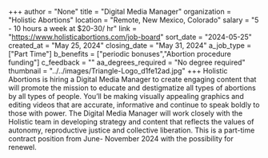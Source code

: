+++
author = "None"
title = "Digital Media Manager"
organization = "Holistic Abortions"
location = "Remote, New Mexico, Colorado"
salary = "5 - 10 hours a week at $20-30/ hr"
link = "https://www.holisticabortions.com/job-board"
sort_date = "2024-05-25"
created_at = "May 25, 2024"
closing_date = "May 31, 2024"
a_job_type = ["Part Time"]
b_benefits = ["periodic bonuses","Abortion procedure funding"]
c_feedback = ""
aa_degrees_required = "No degree required"
thumbnail = "../../images/Triangle-Logo_d1fe12ad.jpg"
+++
Holistic Abortions is hiring a Digital Media Manager to create engaging content that will promote the mission to educate and destigmatize all types of abortions by all types of people. You’ll be making visually appealing graphics and editing videos that are accurate, informative and continue to speak boldly to those with power. The Digital Media Manager will work closely with the Holistic team in developing strategy and content that reflects the values of autonomy, reproductive justice and collective liberation. This is a part-time contract position from June- November 2024 with the possibility for renewel.
